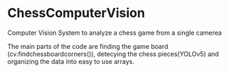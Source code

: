 # ChessComputerVision
Computer Vision System to analyze a chess game from a single camerea

The main parts of the code are finding the game board (cv.findchessboardcorners()), detecying the chess pieces(YOLOv5) and organizing the data into easy to use arrays.


